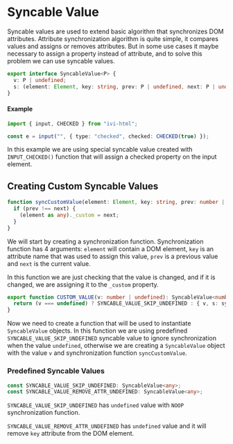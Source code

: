 # Syncable Value

Syncable values are used to extend basic algorithm that synchronizes DOM attributes. Attribute synchronization
algorithm is quite simple, it compares values and assigns or removes attributes. But in some use cases it maybe
necessary to assign a property instead of attribute, and to solve this problem we can use syncable values.

```ts
export interface SyncableValue<P> {
  v: P | undefined;
  s: (element: Element, key: string, prev: P | undefined, next: P | undefined) => void;
}
```

#### Example

```ts
import { input, CHECKED } from "ivi-html";

const e = input("", { type: "checked", checked: CHECKED(true) });
```

In this example we are using special syncable value created with `INPUT_CHECKED()` function that will assign a checked
property on the input element.

## Creating Custom Syncable Values

```ts
function syncCustomValue(element: Element, key: string, prev: number | undefined, next: number | undefined) {
  if (prev !== next) {
    (element as any)._custom = next;
  }
}
```

We will start by creating a synchronization function. Synchronization function has 4 arguments: `element` will contain a
DOM element, `key` is an attribute name that was used to assign this value, `prev` is a previous value and `next` is
the current value.

In this function we are just checking that the value is changed, and if it is changed, we are assigning it to the
`_custom` property.

```ts
export function CUSTOM_VALUE(v: number | undefined): SyncableValue<number> {
  return (v === undefined) ? SYNCABLE_VALUE_SKIP_UNDEFINED : { v, s: syncCustomValue };
}
```

Now we need to create a function that will be used to instantiate `SyncableValue` objects. In this function we are
using predefined `SYNCABLE_VALUE_SKIP_UNDEFINED` syncable value to ignore synchronization when the value `undefined`,
otherwise we are creating a `SyncableValue` object with the value `v` and synchronization function `syncCustomValue`.

### Predefined Syncable Values

```ts
const SYNCABLE_VALUE_SKIP_UNDEFINED: SyncableValue<any>;
const SYNCABLE_VALUE_REMOVE_ATTR_UNDEFINED: SyncableValue<any>;
```

`SYNCABLE_VALUE_SKIP_UNDEFINED` has `undefined` value with `NOOP` synchronization function.

`SYNCABLE_VALUE_REMOVE_ATTR_UNDEFINED` has `undefined` value and it will remove `key` attribute from the DOM element.
